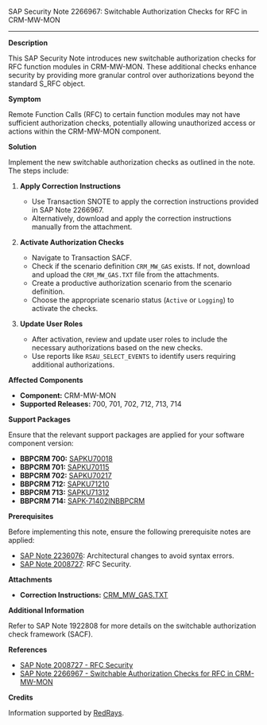 SAP Security Note 2266967: Switchable Authorization Checks for RFC in CRM-MW-MON

---

**Description**

This SAP Security Note introduces new switchable authorization checks for RFC function modules in CRM-MW-MON. These additional checks enhance security by providing more granular control over authorizations beyond the standard S_RFC object.

**Symptom**

Remote Function Calls (RFC) to certain function modules may not have sufficient authorization checks, potentially allowing unauthorized access or actions within the CRM-MW-MON component.

**Solution**

Implement the new switchable authorization checks as outlined in the note. The steps include:

1. **Apply Correction Instructions**
   - Use Transaction SNOTE to apply the correction instructions provided in SAP Note 2266967.
   - Alternatively, download and apply the correction instructions manually from the attachment.

2. **Activate Authorization Checks**
   - Navigate to Transaction SACF.
   - Check if the scenario definition `CRM_MW_GAS` exists. If not, download and upload the `CRM_MW_GAS.TXT` file from the attachments.
   - Create a productive authorization scenario from the scenario definition.
   - Choose the appropriate scenario status (`Active` or `Logging`) to activate the checks.

3. **Update User Roles**
   - After activation, review and update user roles to include the necessary authorizations based on the new checks.
   - Use reports like `RSAU_SELECT_EVENTS` to identify users requiring additional authorizations.

**Affected Components**

- **Component:** CRM-MW-MON
- **Supported Releases:** 700, 701, 702, 712, 713, 714

**Support Packages**

Ensure that the relevant support packages are applied for your software component version:

- **BBPCRM 700:** [SAPKU70018](https://me.sap.com/supportpackage/SAPKU70018)
- **BBPCRM 701:** [SAPKU70115](https://me.sap.com/supportpackage/SAPKU70115)
- **BBPCRM 702:** [SAPKU70217](https://me.sap.com/supportpackage/SAPKU70217)
- **BBPCRM 712:** [SAPKU71210](https://me.sap.com/supportpackage/SAPKU71210)
- **BBPCRM 713:** [SAPKU71312](https://me.sap.com/supportpackage/SAPKU71312)
- **BBPCRM 714:** [SAPK-71402INBBPCRM](https://me.sap.com/supportpackage/SAPK-71402INBBPCRM)

**Prerequisites**

Before implementing this note, ensure the following prerequisite notes are applied:

- [SAP Note 2236076](https://me.sap.com/notes/2236076): Architectural changes to avoid syntax errors.
- [SAP Note 2008727](https://me.sap.com/notes/2008727): RFC Security.

**Attachments**

- **Correction Instructions:** [CRM_MW_GAS.TXT](https://me.sap.com/sap/support/sapnotes/public/services/attachment.htm?iv_key=012006153200000114392016&iv_version=0001&iv_guid=6CAE8B27F67B1ED683BDD5F6842D4D2A)

**Additional Information**

Refer to SAP Note 1922808 for more details on the switchable authorization check framework (SACF).

**References**

- [SAP Note 2008727 - RFC Security](https://me.sap.com/notes/2008727)
- [SAP Note 2266967 - Switchable Authorization Checks for RFC in CRM-MW-MON](https://me.sap.com/notes/2266967)

**Credits**

Information supported by [RedRays](https://redrays.io).